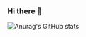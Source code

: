 ### Hi there 👋

![Anurag's GitHub stats](https://github-readme-stats.vercel.app/api?username=danel-hiroike&show_icons=true&theme=dracula)
